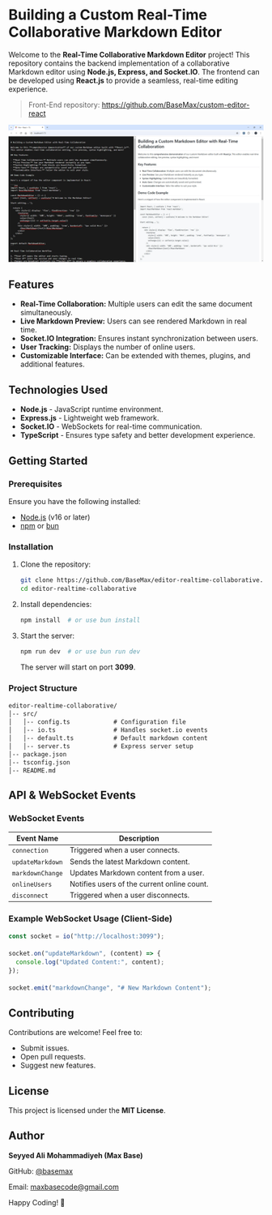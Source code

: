 # Building a Custom Real-Time Collaborative Markdown Editor

Welcome to the **Real-Time Collaborative Markdown Editor** project! This repository contains the backend implementation of a collaborative Markdown editor using **Node.js, Express, and Socket.IO**. The frontend can be developed using **React.js** to provide a seamless, real-time editing experience.

> Front-End repository: https://github.com/BaseMax/custom-editor-react

![Custom Editor React](demo.jpg)

## Features

- **Real-Time Collaboration:** Multiple users can edit the same document simultaneously.
- **Live Markdown Preview:** Users can see rendered Markdown in real time.
- **Socket.IO Integration:** Ensures instant synchronization between users.
- **User Tracking:** Displays the number of online users.
- **Customizable Interface:** Can be extended with themes, plugins, and additional features.

## Technologies Used

- **Node.js** - JavaScript runtime environment.
- **Express.js** - Lightweight web framework.
- **Socket.IO** - WebSockets for real-time communication.
- **TypeScript** - Ensures type safety and better development experience.

## Getting Started

### Prerequisites

Ensure you have the following installed:

- [Node.js](https://nodejs.org/) (v16 or later)
- [npm](https://www.npmjs.com/) or [bun](https://bun.sh/)

### Installation

1. Clone the repository:

   ```sh
   git clone https://github.com/BaseMax/editor-realtime-collaborative.git
   cd editor-realtime-collaborative
   ```

2. Install dependencies:

   ```sh
   npm install  # or use bun install
   ```

3. Start the server:

   ```sh
   npm run dev  # or use bun run dev
   ```

   The server will start on port **3099**.

### Project Structure

```
editor-realtime-collaborative/
│-- src/
│   │-- config.ts            # Configuration file
│   │-- io.ts                # Handles socket.io events
│   │-- default.ts           # Default markdown content
│   │-- server.ts            # Express server setup
│-- package.json
│-- tsconfig.json
│-- README.md
```

## API & WebSocket Events

### WebSocket Events

| Event Name       | Description |
|-----------------|-------------|
| `connection`    | Triggered when a user connects. |
| `updateMarkdown` | Sends the latest Markdown content. |
| `markdownChange` | Updates Markdown content from a user. |
| `onlineUsers`   | Notifies users of the current online count. |
| `disconnect`    | Triggered when a user disconnects. |

### Example WebSocket Usage (Client-Side)

```js
const socket = io("http://localhost:3099");

socket.on("updateMarkdown", (content) => {
  console.log("Updated Content:", content);
});

socket.emit("markdownChange", "# New Markdown Content");
```

## Contributing

Contributions are welcome! Feel free to:

- Submit issues.
- Open pull requests.
- Suggest new features.

## License

This project is licensed under the **MIT License**.

## Author

**Seyyed Ali Mohammadiyeh (Max Base)**

GitHub: [@basemax](https://github.com/BaseMax)  

Email: maxbasecode@gmail.com

Happy Coding! 🚀
